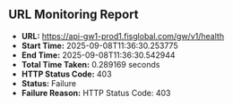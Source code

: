 ## URL Monitoring Report

- **URL:** https://api-gw1-prod1.fisglobal.com/gw/v1/health
- **Start Time:** 2025-09-08T11:36:30.253775
- **End Time:** 2025-09-08T11:36:30.542944
- **Total Time Taken:** 0.289169 seconds
- **HTTP Status Code:** 403
- **Status:** Failure
- **Failure Reason:** HTTP Status Code: 403
